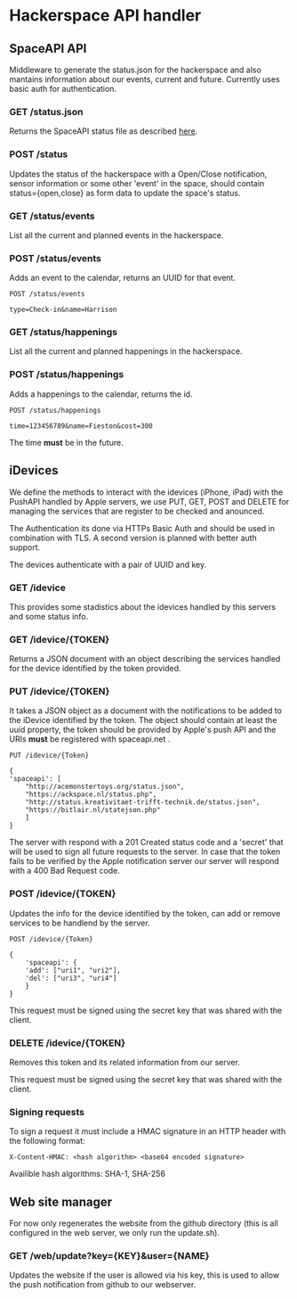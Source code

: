 # Hackerspace API handler

## SpaceAPI API

Middleware to generate the status.json for the hackerspace and also
mantains information about our events, current and future. Currently
uses basic auth for authentication.

### GET /status.json

Returns the SpaceAPI status file as described [here][1].

  [1]: http://spaceapi.net/

### POST /status

Updates the status of the hackerspace with a Open/Close notification,
sensor information or some other 'event' in the space, should contain
status={open,close} as form data to update the space's status.

### GET /status/events

List all the current and planned events in the hackerspace.

### POST /status/events

Adds an event to the calendar, returns an UUID for that event.

    POST /status/events
    
    type=Check-in&name=Harrison

### GET /status/happenings

List all the current and planned happenings in the hackerspace.

### POST /status/happenings

Adds a happenings to the calendar, returns the id.

    POST /status/happenings
    
    time=123456789&name=Fieston&cost=300

The time **must** be in the future.

## iDevices

We define the methods to interact with the idevices (iPhone, iPad) with
the PushAPI handled by Apple servers, we use PUT, GET, POST and DELETE for 
managing the services that are register to be checked and anounced.

The Authentication its done via HTTPs Basic Auth and should be used in
combination with TLS. A second version is planned with better auth
support.

The devices authenticate with a pair of UUID and key.

### GET /idevice

This provides some stadistics about the idevices handled by this
servers and some status info.

### GET /idevice/{TOKEN}

Returns a JSON document with an object describing the services handled for
the device identified by the token provided.

### PUT /idevice/{TOKEN}

It takes a JSON object as a document with the notifications to be added to
the iDevice identified by the token. The object should contain at least the
uuid property, the token should be provided by Apple's push API and the URIs
 **must** be registered with spaceapi.net .

	PUT /idevice/{Token}

	{
	'spaceapi': [ 
		"http://acemonstertoys.org/status.json",
		"https://ackspace.nl/status.php",
		"http://status.kreativitaet-trifft-technik.de/status.json",
		"https://bitlair.nl/statejson.php"
		]
	}

The server with respond with a 201 Created status code and a 'secret' that will 
be used to sign all future requests to the server. In case that the token fails
to be verified by the Apple notification server our server will respond with a
400 Bad Request code.

### POST /idevice/{TOKEN}

Updates the info for the device identified by the token, can add or remove
services to be handlend by the server.


	POST /idevice/{Token}

	{
        'spaceapi': {
		'add': ["uri1", "uri2"],
		'del': ["uri3", "uri4"]
		}
	}

This request must be signed using the secret key that was shared with the client.

### DELETE /idevice/{TOKEN}

Removes this token and its related information from our server.

This request must be signed using the secret key that was shared with the client.

### Signing requests

To sign a request it must include a HMAC signature in an HTTP header with the following
format:

	X-Content-HMAC: <hash algorithm> <base64 encoded signature>

Availible hash algorithms: SHA-1, SHA-256

## Web site manager

For now only regenerates the website from the github directory (this is all
configured in the web server, we only run the update.sh).

### GET /web/update?key={KEY}&user={NAME}

Updates the website if the user is allowed via his key, this is used to
allow the push notification from github to our webserver.
